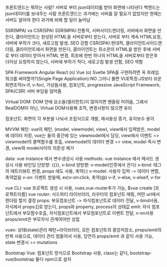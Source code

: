프론트엔드는 뭐하는 사람? 서버로 부터 json데이터를 받아 화면에 나타낸다
백엔드는 json데이터를 보내주는 사람
프론트엔드는 과거에는 서버를 알 필요가 없었지만 현재는 서버도 알아야 한다 과거에 비해 할 일이 늘어남


SSR(MPA) vs CSR(SPA)
SSR(MPA):전통적, 서버사이드렌더링, 서버에서 화면을 만든다, 클라이언트는 완성된 HTML을 서버로부터 받는다, 서버로 부터 계속 HTML요청, 서버에 부하가 크다, 새로고침 발생, SEO 강함
CSR(SPA):현대적, 클라이언트사이드렌더링, 클라이언트에서 화면을 만든다, 클라이언트는 최소한의 HTML을 받은 후에 서버로 부터 데이터 받아서 HTML 변경, 최초에 한번 하나의 HTML을 서버로부터 받은후 더이상 요청하지 않는다, 서버에 부하가 적다, 새로고침 발생 안함, SEO 약함


SPA Framework
  Angular
  React   (o)
  Vue     (o)
  Svelte
SPA를 구현하려면 꼭 프레임워크를 써야할까?(Single Page Application):NO 그러나 불편
VUE특징:JS보타 쉬운 화면조작(v-if, v-for), 가상돔사용, 컴포넌트, progressive JavaScript Framework, SPA(CSR) 서버 부담을 덜어줌



Virtual DOM: DOM 안에 요소들(엘리먼트)이 많아지면 핸들링 어려움, 그래서 RealDOM이 아닌, Virtual DOM사용해 조작, 변경사항이 많으면 유리


컴포넌트: 화면의 각 부분을 나눠서 조립식으로 개발, 재사용성 증가, 유지보수 용이


MVVM 패턴: vue의 패턴, (model, viewmodel, view), view에서 입력받은, model에 데이터 저장, vue는 둘의 중간에 있는 viewmodel에서 담당, view에서 이벤트 => viewmodel의 콜백함수를 호출, viewmodel의 데이터 변경 => view, model 즉시 변경, view와 model사이의 의존성 제거


data: vue instance 에서 변수생성시 사용
methods: vue instance 에서 메서드 생성시 사용
바인딩
  단방향: {{}}, v-bind
  양방향: v-model(인풋에서 쓴다)
v-bind: 태그의 애트리뷰트 변경, props 에도 사용, 축약(:)
v-model: 사용자 입력 -> 데이터 변함, 축약없음
v-on: 이벤트 받을때, ex)v-on:click, 축약(@)
v-if, v-else, v-elseif, v-for


vue CLI: vue 프로젝트 생성 시 사용, vuex,vue-router추가 가능, $vue create [프로젝트이름]
vue router: 서드파티 라이브러리, 라우터의 컴포넌트 매핑, 어떤 url에서 렌더링 할지 결정
props: 부모컴포넌트 -> 자식컴포넌트로 데이터 전달, v-bind사용, 자식에서 props:[]로 받는다, props와 property, process의 상태값
emit: 자식 컴포넌트에서 부모함수호출, 자식컴포넌트에서 부모컴포넌트로 이벤트 전달, v-on사용
props/emit은 부모자식 관계여야만 성립


vuex: 상태(state)관리 패턴+라이브러리, 모든 컴포넌트의 중앙저장소, props/emit의 반복 사용으로, 데이터 관리 힘들어서 사용, 당연히 props/emit 과 같이 사용 가능, state 변경시 => mutations

Bootstrap Vue: 컴포넌트 방식으로 Bootstrap 사용, class는 같다, bootstrap-vue/bootstrap 둘다 npm으로 설치